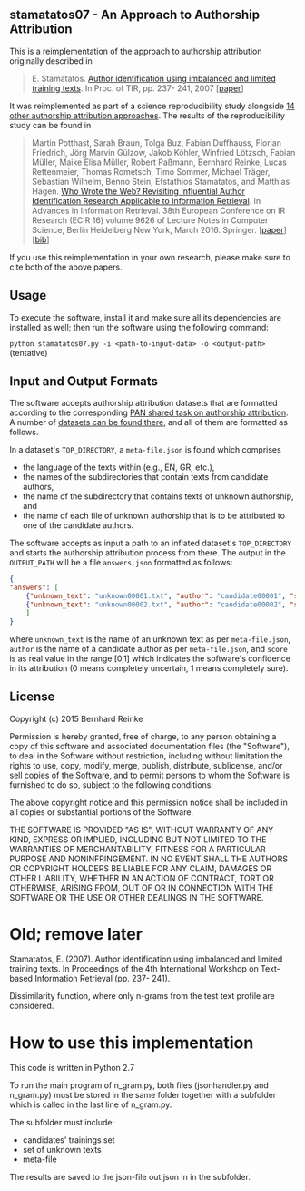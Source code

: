 ## stamatatos07 - An Approach to Authorship Attribution

This is a reimplementation of the approach to authorship attribution originally described in

> E. Stamatatos. [Author identification using imbalanced and limited training texts](http://www.icsd.aegean.gr/lecturers/stamatatos/papers/tir2007.pdf). In Proc. of TIR, pp. 237- 241, 2007 [[paper](http://www.icsd.aegean.gr/lecturers/stamatatos/papers/tir2007.pdf)]

It was reimplemented as part of a science reproducibility study alongside [14 other authorship attribution approaches](https://github.com/search?q="Who+wrote+the+web"+user:pan-webis-de). The results of the reproducibility study can be found in

> Martin Potthast, Sarah Braun, Tolga Buz, Fabian Duffhauss, Florian Friedrich, Jörg Marvin Gülzow, Jakob Köhler, Winfried Lötzsch, Fabian Müller, Maike Elisa Müller, Robert Paßmann, Bernhard Reinke, Lucas Rettenmeier, Thomas Rometsch, Timo Sommer, Michael Träger, Sebastian Wilhelm, Benno Stein, Efstathios Stamatatos, and Matthias Hagen. [Who Wrote the Web? Revisiting Influential Author Identification Research Applicable to Information Retrieval](http://www.uni-weimar.de/medien/webis/publications/papers/stein_2016d.pdf). In Advances in Information Retrieval. 38th European Conference on IR Research (ECIR 16) volume 9626 of Lecture Notes in Computer Science, Berlin Heidelberg New York, March 2016. Springer. [[paper](http://www.uni-weimar.de/medien/webis/publications/papers/stein_2016d.pdf)] [[bib](http://www.uni-weimar.de/medien/webis/publications/bibentries.php?bibkey=stein_2016d)]

If you use this reimplementation in your own research, please make sure to cite both of the above papers.

## Usage

To execute the software, install it and make sure all its dependencies are installed as well; then run the software using the following command:

`python stamatatos07.py -i <path-to-input-data> -o <output-path>` (tentative)

## Input and Output Formats

The software accepts authorship attribution datasets that are formatted according to the corresponding [PAN shared task on authorship attribution](http://pan.webis.de/tasks.html). A number of [datasets can be found there](http://pan.webis.de/data.html), and all of them are formatted as follows.

In a dataset's `TOP_DIRECTORY`, a `meta-file.json` is found which comprises

  - the language of the texts within (e.g., EN, GR, etc.),
  - the names of the subdirectories that contain texts from candidate authors,
  - the name of the subdirectory that contains texts of unknown authorship, and
  - the name of each file of unknown authorship that is to be attributed to one of the candidate authors.
  
The software accepts as input a path to an inflated dataset's `TOP_DIRECTORY` and starts the authorship attribution process from there. The output in the `OUTPUT_PATH` will be a file `answers.json` formatted as follows:

```json
{
"answers": [
	{"unknown_text": "unknown00001.txt", "author": "candidate00001", "score": 0.8},
	{"unknown_text": "unknown00002.txt", "author": "candidate00002", "score": 0.9}
	]
}
```

where `unknown_text` is the name of an unknown text as per `meta-file.json`, `author` is the name of a candidate author as per `meta-file.json`, and `score` is as real value in the range [0,1] which indicates the software's confidence in its attribution (0 means completely uncertain, 1 means completely sure).

## License

Copyright (c) 2015 Bernhard Reinke

Permission is hereby granted, free of charge, to any person obtaining a copy of this software and associated documentation files (the "Software"), to deal in the Software without restriction, including without limitation the rights to use, copy, modify, merge, publish, distribute, sublicense, and/or sell copies of the Software, and to permit persons to whom the Software is furnished to do so, subject to the following conditions:

The above copyright notice and this permission notice shall be included in all copies or substantial portions of the Software.

THE SOFTWARE IS PROVIDED "AS IS", WITHOUT WARRANTY OF ANY KIND, EXPRESS OR IMPLIED, INCLUDING BUT NOT LIMITED TO THE WARRANTIES OF MERCHANTABILITY, FITNESS FOR A PARTICULAR PURPOSE AND NONINFRINGEMENT. IN NO EVENT SHALL THE AUTHORS OR COPYRIGHT HOLDERS BE LIABLE FOR ANY CLAIM, DAMAGES OR OTHER LIABILITY, WHETHER IN AN ACTION OF CONTRACT, TORT OR OTHERWISE, ARISING FROM, OUT OF OR IN CONNECTION WITH THE SOFTWARE OR THE USE OR OTHER DEALINGS IN THE SOFTWARE.



# Old; remove later
Stamatatos, E. (2007). Author identification using imbalanced and limited training texts. In Proceedings of the 4th International Workshop on Text-based Information Retrieval (pp. 237- 241).

Dissimilarity function, where only n-grams from the test text profile are considered. 

# How to use this implementation
This code is written in Python 2.7

To run the main program of n_gram.py, both files (jsonhandler.py and n_gram.py) must be stored in the same folder together with a subfolder which is called in the last line of n_gram.py.

The subfolder must include:
- candidates' trainings set
- set of unknown texts
- meta-file

The results are saved to the json-file out.json in in the subfolder.

